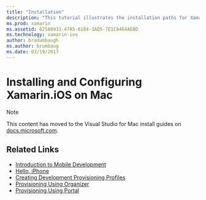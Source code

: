 ```yaml
---
title: "Installation"
description: "This tutorial illustrates the installation paths for Xamarin.iOS."
ms.prod: xamarin
ms.assetid: 625A0933-47A5-6184-3AD5-7E1C8464AEBD
ms.technology: xamarin-ios
author: bradumbaugh
ms.author: brumbaug
ms.date: 03/19/2017
---
```


# Installing and Configuring Xamarin.iOS on Mac

> [!NOTE]
> This content has moved to the Visual Studio for Mac install guides on [docs.microsoft.com](https://docs.microsoft.com/en-us/visualstudio/mac/installation).



## Related Links

- [Introduction to Mobile Development](~/cross-platform/get-started/introduction-to-mobile-development.md)
- [Hello, iPhone](~/ios/get-started/hello-ios/index.md)
- [Creating Development Provisioning Profiles](http://developer.apple.com/library/ios/#documentation/ToolsLanguages/Conceptual/DevPortalGuide/CreatingandDownloadingDevelopmentProvisioningProfiles/CreatingandDownloadingDevelopmentProvisioningProfiles.html)
- [Provisioning Using Organizer](http://developer.apple.com/library/ios/#recipes/xcode_help-devices_organizer/articles/provision_device_for_development-generic.html)
- [Provisioning Using Portal](http://developer.apple.com/library/ios/#recipes/ProvisioningPortal_Recipes/DownloadingaProvisioningProfile/DownloadingaProvisioningProfile.html)
